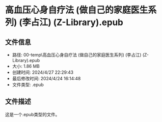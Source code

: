 ﻿# 高血压心身自疗法 (做自己的家庭医生系列) (李占江) (Z-Library).epub

## 文件信息
- 路径: 00-temp\高血压心身自疗法 (做自己的家庭医生系列) (李占江) (Z-Library).epub
- 大小: 1.86 MB
- 创建时间: 2024/4/27 22:29:43
- 最后修改时间: 2024/4/24 16:14:48
- 文件类型: .epub

## 文件描述
这是一个.epub类型的文件。

